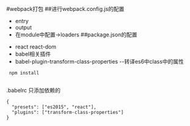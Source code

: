 #webpack打包
##进行webpack.config.js的配置
+ entry
+ output
+ 在module中配置->loaders
##package.json的配置
* react react-dom
* babel相关插件
* babel-plugin-transform-class-properties  --转译es6中class中的属性
```
 npm install
 
```
.babelrc 只添加依赖的
```
{
  "presets": ["es2015", "react"],
  "plugins": ["transform-class-properties"]
}
```


